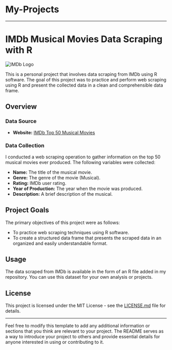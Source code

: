 # My-Projects
---

# IMDb Musical Movies Data Scraping with R

![IMDb Logo](https://www.imdb.com/images/brand/imdb-logo-light.svg)

This is a personal project that involves data scraping from IMDb using R software. 
The goal of this project was to practice and perform web scraping using R and present the collected data in a clean and comprehensible data frame.

## Overview

### Data Source
- **Website:** [IMDb Top 50 Musical Movies](https://www.imdb.com/search/title/?genres=Musical&ref_=nv_sr_srsg_0_tt_5_nm_1_q_mu)

### Data Collection
I conducted a web scraping operation to gather information on the top 50 musical movies ever produced. The following variables were collected:

- **Name:** The title of the musical movie.
- **Genre:** The genre of the movie (Musical).
- **Rating:** IMDb user rating.
- **Year of Production:** The year when the movie was produced.
- **Description:** A brief description of the musical.

## Project Goals

The primary objectives of this project were as follows:
- To practice web scraping techniques using R software.
- To create a structured data frame that presents the scraped data in an organized and easily understandable format.

## Usage

The data scraped from IMDb is available in the form of an R file added in my repository. You can use this dataset for your own analysis or projects.

## License

This project is licensed under the MIT License - see the [LICENSE.md](LICENSE.md) file for details.

---

Feel free to modify this template to add any additional information or sections that you think are relevant to your project. The README serves as a way to introduce your project to others and provide essential details for anyone interested in using or contributing to it.
